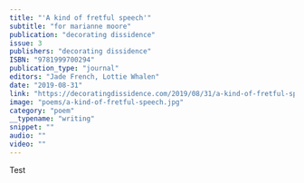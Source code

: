 ```yaml
---
title: "'A kind of fretful speech'"
subtitle: "for marianne moore"
publication: "decorating dissidence"
issue: 3
publishers: "decorating dissidence"
ISBN: "9781999700294"
publication_type: "journal"
editors: "Jade French, Lottie Whalen"
date: "2019-08-31"
link: "https://decoratingdissidence.com/2019/08/31/a-kind-of-fretful-speech/"
image: "poems/a-kind-of-fretful-speech.jpg"
category: "poem"
__typename: "writing"
snippet: ""
audio: ""
video: ""
---
```



Test
